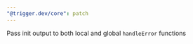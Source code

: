 ```yaml
---
"@trigger.dev/core": patch
---
```


Pass init output to both local and global `handleError` functions
